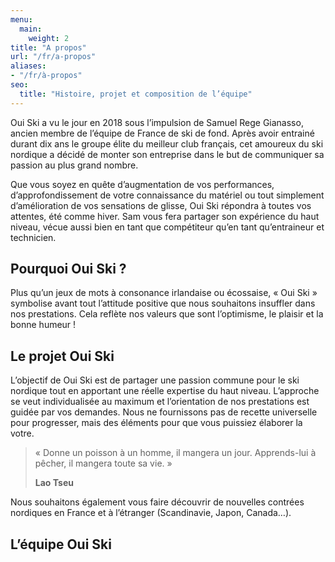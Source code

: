 ```yaml
---
menu:
  main:
    weight: 2
title: "A propos"
url: "/fr/a-propos"
aliases:
- "/fr/à-propos"
seo:
  title: "Histoire, projet et composition de l’équipe"
---
```

Oui Ski a vu le jour en 2018 sous l’impulsion de Samuel Rege Gianasso, ancien membre de l’équipe de France de ski de fond. Après avoir entrainé durant dix ans le groupe élite du meilleur club français, cet amoureux du ski nordique a décidé de monter son entreprise dans le but de communiquer sa passion au plus grand nombre.

Que vous soyez en quête d’augmentation de vos performances, d’approfondissement de votre connaissance du matériel ou tout simplement d’amélioration de vos sensations de glisse, Oui Ski répondra à toutes vos attentes, été comme hiver. Sam vous fera partager son expérience du haut niveau, vécue aussi bien en tant que compétiteur qu’en tant qu’entraineur et technicien.<!--more-->

## Pourquoi Oui Ski ?

Plus qu’un jeux de mots à consonance irlandaise ou écossaise, « Oui Ski » symbolise avant tout l’attitude positive que nous souhaitons insuffler dans nos prestations. Cela reflète nos valeurs que sont l’optimisme, le plaisir et la bonne humeur !

## Le projet Oui Ski

L’objectif de Oui Ski est de partager une passion commune pour le ski nordique tout en apportant une réelle expertise du haut niveau. L’approche se veut individualisée au maximum et l’orientation de nos prestations est guidée par vos demandes. Nous ne fournissons pas de recette universelle pour progresser, mais des éléments pour que vous puissiez élaborer la votre.

> « Donne un poisson à un homme, il mangera un jour. Apprends-lui à pêcher, il mangera toute sa vie. »
>
> **Lao Tseu**

Nous souhaitons également vous faire découvrir de nouvelles contrées nordiques en France et à l’étranger (Scandinavie, Japon, Canada…).

## L’équipe Oui Ski
